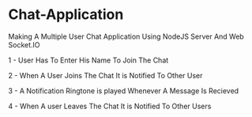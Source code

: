 # Chat-Application
Making A Multiple User Chat Application Using NodeJS Server And Web Socket.IO


1 - User Has To Enter His Name To Join The Chat 

2 - When A User Joins The Chat It is Notified To Other User
  
3 - A Notification Ringtone is played Whenever A Message Is Recieved

4 - When A user Leaves The Chat It is Notified To Other Users
  
